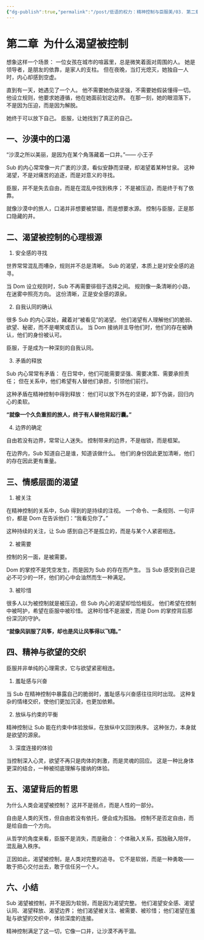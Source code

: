 ```yaml
---
{"dg-publish":true,"permalink":"/post/低语的权力：精神控制与臣服美/03. 第二章  为什么渴望被控制/"}
---
```



# 第二章  为什么渴望被控制

想象这样一个场景：
一位女孩在城市的喧嚣里，总是微笑着面对周围的人。
她是领导者，是朋友的依靠，是家人的支柱。
但在夜晚，当灯光熄灭，她独自一人时，内心却感到空虚。

直到有一天，她遇见了一个人。
他不需要她伪装坚强，不需要她假装懂得一切。
他设立规则，他要求她遵循，他在她面前划定边界。
在那一刻，她的眼泪落下，不是因为压迫，而是因为解脱。

她终于可以放下自己。
臣服，让她找到了真正的自己。

## 一、沙漠中的口渴

“沙漠之所以美丽，是因为在某个角落藏着一口井。”—— 小王子

Sub 的内心常常像一片广袤的沙漠，看似安静而坚硬，却渴望着某种甘泉。
这种渴望，不是对痛苦的追逐，而是对意义的寻找。

臣服，并不是失去自由，而是在混乱中找到秩序；
不是被压迫，而是终于有了依靠。

就像沙漠中的旅人，口渴并非想要被禁锢，而是想要水源。
控制与臣服，正是那口隐藏的井。

## 二、渴望被控制的心理根源

1. 安全感的寻找

世界常常混乱而嘈杂，规则并不总是清晰。
Sub 的渴望，本质上是对安全感的追寻。

当 Dom 设立规则时，Sub 不再需要徘徊于选择之间。
规则像一条清晰的小路，在迷雾中照亮方向。
这份清晰，正是安全感的源泉。

2. 自我认同的确认

很多 Sub 的内心深处，藏着对“被看见”的渴望。
他们渴望有人理解他们的脆弱、欲望、秘密，而不是嘲笑或否认。
当 Dom 接纳并主导他们时，他们的存在被确认，他们的身份被认可。

臣服，于是成为一种深刻的自我认同。

3. 矛盾的释放

Sub 内心常常有矛盾：
在日常中，他们可能需要坚强、需要决策、需要承担责任；
但在关系中，他们希望有人替他们承担，引领他们前行。

这种矛盾在精神控制中得到释放：
他们可以放下外在的坚硬，卸下伪装，回归内心的柔软。

**“就像一个久负重担的旅人，终于有人替他背起行囊。”**

4. 边界的确定

自由若没有边界，常常让人迷失。
控制带来的边界，不是枷锁，而是框架。

在边界内，Sub 知道自己是谁，知道该做什么。
他们的身份因此更加清晰，他们的存在因此更有重量。

## 三、情感层面的渴望

1. 被关注

在精神控制的关系中，Sub 得到的是持续的注视。
一个命令、一条规则、一句评价，都是 Dom 在告诉他们：“我看见你了。”

这种持续的关注，让 Sub 感到自己不是孤立的，而是与某个人紧密相连。

2. 被需要

控制的另一面，是被需要。

Dom 的掌控不是凭空发生，而是因为 Sub 的存在而产生。
当 Sub 感受到自己是必不可少的一环，他们的心中会油然而生一种满足。

3. 被珍惜

很多人以为被控制就是被压迫，但 Sub 内心的渴望却恰恰相反。
他们希望在控制中被呵护，希望在臣服中被珍惜。
这种珍惜不是溺爱，而是 Dom 的掌控背后那份深沉的守护。

**“就像风驯服了风筝，却也是风让风筝得以飞翔。”**

## 四、精神与欲望的交织

臣服并非单纯的心理需求，它与欲望紧密相连。

1. 羞耻感与兴奋

当 Sub 在精神控制中暴露自己的脆弱时，羞耻感与兴奋感往往同时出现。
这种复杂的情绪交织，使他们更加沉浸，也更加依赖。

2. 放纵与约束的平衡

精神控制让 Sub 能在约束中体验放纵，在放纵中又回到秩序。
这种张力，本身就是欲望的源泉。

3. 深度连接的体验

当控制深入心灵，欲望不再只是肉体的刺激，而是灵魂的回应。
这是一种比身体更深的结合，一种被彻底理解与接纳的体验。

## 五、渴望背后的哲思

为什么人类会渴望被控制？
这并不是弱点，而是人性的一部分。

自由是人类的天性，但自由若没有依托，便会成为孤独。
控制不是否定自由，而是给自由一个方向。

从哲学的角度来看，臣服不是消失，而是融合：
个体融入关系，孤独融入陪伴，混乱融入秩序。

正因如此，渴望被控制，是人类对完整的追寻。
它不是软弱，而是一种勇敢——敢于把心交付出去，敢于信任另一个人。

## 六、小结

Sub 渴望被控制，并不是因为软弱，而是因为渴望完整。
他们渴望安全感、渴望认同、渴望释放、渴望边界；
他们渴望被关注、被需要、被珍惜；
他们渴望在羞耻与欲望的交织中，体验深度的连接。

精神控制满足了这一切，它像一口井，让沙漠不再干涸。

